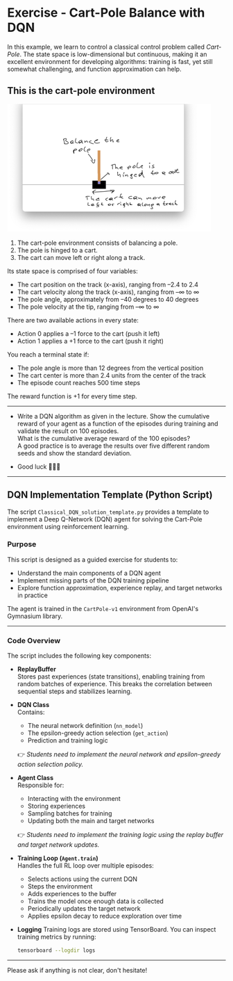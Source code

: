 # Exercise - Cart-Pole Balance with DQN

In this example, we learn to control a classical control problem called *Cart-Pole*.
The state space is low-dimensional but continuous, making it an excellent environment for developing algorithms: training is fast, yet still somewhat challenging, and function approximation can help.

## This is the cart-pole environment

<img alt="img.png" src="img.png"/>

1) The cart-pole environment consists of balancing a pole.  
2) The pole is hinged to a cart.  
3) The cart can move left or right along a track.  

Its state space is comprised of four variables:

- The cart position on the track (x-axis), ranging from –2.4 to 2.4  
- The cart velocity along the track (x-axis), ranging from –∞ to ∞  
- The pole angle, approximately from –40 degrees to 40 degrees  
- The pole velocity at the tip, ranging from –∞ to ∞  

There are two available actions in every state:

- Action 0 applies a –1 force to the cart (push it left)  
- Action 1 applies a +1 force to the cart (push it right)  

You reach a terminal state if:

- The pole angle is more than 12 degrees from the vertical position  
- The cart center is more than 2.4 units from the center of the track  
- The episode count reaches 500 time steps  

The reward function is +1 for every time step.

---

- Write a DQN algorithm as given in the lecture. Show the cumulative reward of your agent as a function of the episodes during training and validate the result on 100 episodes.  
  What is the cumulative average reward of the 100 episodes?  
  A good practice is to average the results over five different random seeds and show the standard deviation.

- Good luck 🙂🙃😉

---

## DQN Implementation Template (Python Script)

The script `Classical_DQN_solution_template.py` provides a template to implement a Deep Q-Network (DQN) agent for solving the Cart-Pole environment using reinforcement learning.

### Purpose

This script is designed as a guided exercise for students to:
- Understand the main components of a DQN agent
- Implement missing parts of the DQN training pipeline
- Explore function approximation, experience replay, and target networks in practice

The agent is trained in the `CartPole-v1` environment from OpenAI's Gymnasium library.

---

### Code Overview

The script includes the following key components:

- **ReplayBuffer**  
  Stores past experiences (state transitions), enabling training from random batches of experience. This breaks the correlation between sequential steps and stabilizes learning.

- **DQN Class**  
  Contains:
  - The neural network definition (`nn_model`)
  - The epsilon-greedy action selection (`get_action`)
  - Prediction and training logic

  👉 *Students need to implement the neural network and epsilon-greedy action selection policy.*

- **Agent Class**  
  Responsible for:
  - Interacting with the environment
  - Storing experiences
  - Sampling batches for training
  - Updating both the main and target networks

  👉 *Students need to implement the training logic using the replay buffer and target network updates.*

- **Training Loop (`Agent.train`)**  
  Handles the full RL loop over multiple episodes:
  - Selects actions using the current DQN
  - Steps the environment
  - Adds experiences to the buffer
  - Trains the model once enough data is collected
  - Periodically updates the target network
  - Applies epsilon decay to reduce exploration over time

- **Logging**
  Training logs are stored using TensorBoard. You can inspect training metrics by running:
  ```bash
  tensorboard --logdir logs
  
---
Please ask if anything is not clear, don't hesitate!